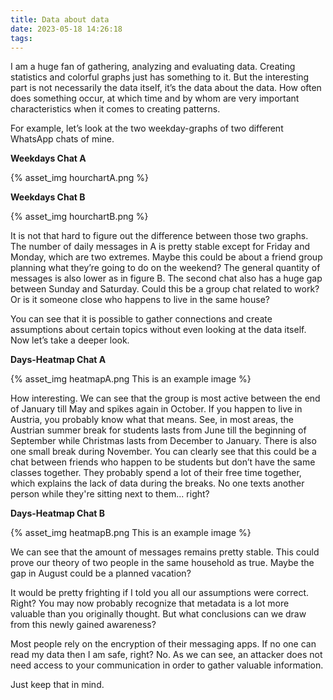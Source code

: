 ```yaml
---
title: Data about data
date: 2023-05-18 14:26:18
tags:
---
```



I am a huge fan of gathering, analyzing and evaluating data. Creating statistics and colorful graphs just has something to it. But the interesting part is not necessarily the data itself, it’s the data about the data. How often does something occur, at which time and by whom are very important characteristics when it comes to creating patterns.

For example, let’s look at the two weekday-graphs of two different WhatsApp chats of mine.

**Weekdays Chat A**

{% asset_img hourchartA.png %}

**Weekdays Chat B**

{% asset_img hourchartB.png %}

It is not that hard to figure out the difference between those two graphs. The number of daily messages in A is pretty stable except for Friday and Monday, which are two extremes. Maybe this could be about a friend group planning what they’re going to do on the weekend? The general quantity of messages is also lower as in figure B. The second chat also has a huge gap between Sunday and Saturday. Could this be a group chat related to work? Or is it someone close who happens to live in the same house?

You can see that it is possible to gather connections and create assumptions about certain topics without even looking at the data itself. Now let’s take a deeper look.


**Days-Heatmap Chat A**

{% asset_img heatmapA.png This is an example image %}


How interesting. We can see that the group is most active between the end of January till May and spikes again in October. If you happen to live in Austria, you probably know what that means. See, in most areas, the Austrian summer break for students lasts from June till the beginning of September while Christmas lasts from December to January. There is also one small break during November. You can clearly see that this could be a chat between friends who happen to be students but don’t have the same classes together. They probably spend a lot of their free time together, which explains the lack of data during the breaks. No one texts another person while they're sitting next to them... right?

**Days-Heatmap Chat B**

{% asset_img heatmapB.png This is an example image %}

We can see that the amount of messages remains pretty stable. This could prove our theory of two people in the same household as true. Maybe the gap in August could be a planned vacation?

It would be pretty frighting if I told you all our assumptions were correct. Right? You may now probably recognize that metadata is a lot more valuable than you originally thought. But what conclusions can we draw from this newly gained awareness? 

Most people rely on the encryption of their messaging apps. If no one can read my data then I am safe, right? No. As we can see, an attacker does not need access to your communication in order to gather valuable information.

Just keep that in mind. 

